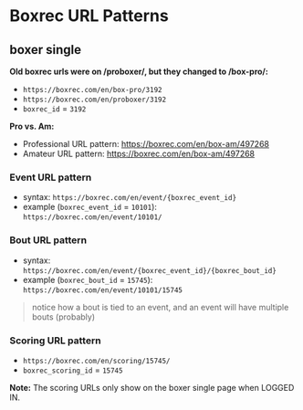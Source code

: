
# Boxrec URL Patterns

## boxer single

**Old boxrec urls were on /proboxer/, but they changed to /box-pro/:**
- `https://boxrec.com/en/box-pro/3192`
- `https://boxrec.com/en/proboxer/3192`
- `boxrec_id` = `3192` 

**Pro vs. Am:**
- Professional URL pattern: https://boxrec.com/en/box-am/497268
- Amateur URL pattern: https://boxrec.com/en/box-am/497268

### Event URL pattern
- syntax: `https://boxrec.com/en/event/{boxrec_event_id}`
- example (`boxrec_event_id` = `10101`):  `https://boxrec.com/en/event/10101/`

### Bout URL pattern
- syntax: `https://boxrec.com/en/event/{boxrec_event_id}/{boxrec_bout_id}`
- example (`boxrec_bout_id` = `15745`):  `https://boxrec.com/en/event/10101/15745`

> notice how a bout is tied to an event, and an event will have multiple bouts (probably)

### Scoring URL pattern
- `https://boxrec.com/en/scoring/15745/`
- `boxrec_scoring_id` = `15745`

**Note:** The scoring URLs only show on the boxer single page when LOGGED IN.

